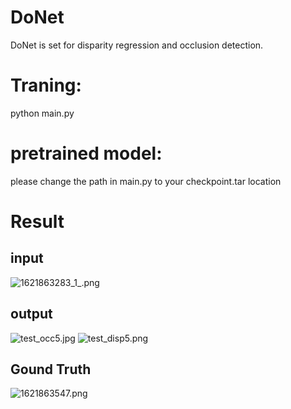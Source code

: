 # DoNet
  DoNet is set for disparity regression and occlusion detection.

# Traning:
  python main.py
# pretrained model:
please change the path in main.py to your checkpoint.tar location
# Result
## input
![1621863283_1_.png](https://i.loli.net/2021/05/24/QNpSIngLyAMk6WG.png)
## output
![test_occ5.jpg](https://i.loli.net/2021/05/24/TyxV2Q5Oldmqrv6.jpg)
![test_disp5.png](https://i.loli.net/2021/05/24/KnzV5NmLRWIlqSx.png)

## Gound Truth
![1621863547.png](https://i.loli.net/2021/05/24/JAL6dWqOhMpcl7t.png)
